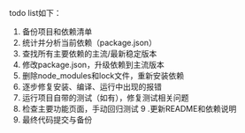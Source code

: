 todo list如下：
1. 备份项目和依赖清单
2. 统计并分析当前依赖（package.json）
3. 查找所有主要依赖的主流/最新稳定版本
4. 修改package.json，升级依赖到主流版本
5. 删除node_modules和lock文件，重新安装依赖
6. 逐步修复安装、编译、运行中出现的报错
7. 运行项目自带的测试（如有），修复测试相关问题
8. 检查主要功能页面，手动回归测试
9 .更新README和依赖说明
10. 最终代码提交与备份